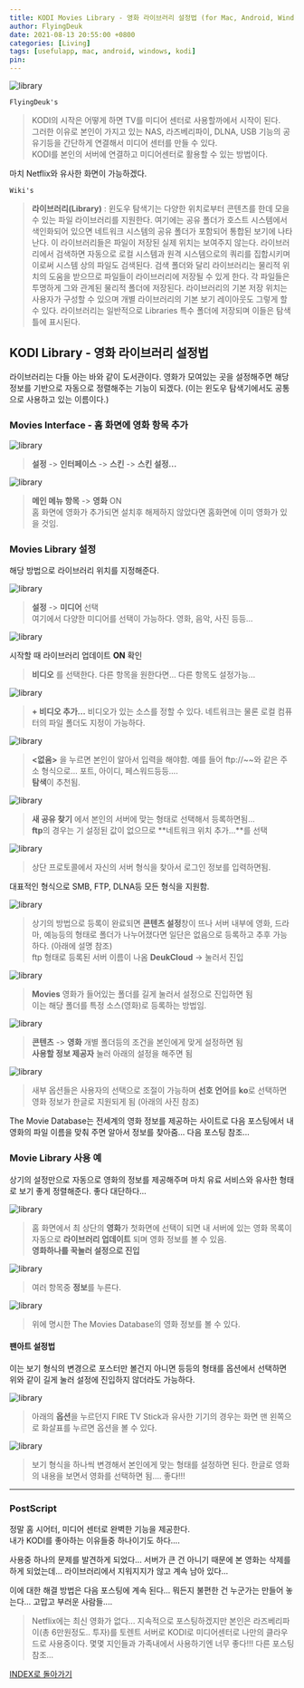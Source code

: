 ```yaml
---
title: KODI Movies Library - 영화 라이브러리 설정법 (for Mac, Android, Windows)
author: FlyingDeuk
date: 2021-08-13 20:55:00 +0800
categories: [Living]
tags: [usefulapp, mac, android, windows, kodi]
pin:
---
```


![library](/img/living/kodi/library1.jpg)

`FlyingDeuk's`
> KODI의 시작은 어떻게 하면 TV를 미디어 센터로 사용할까에서 시작이 된다. <br>
그러한 이유로 본인이 가지고 있는 NAS, 라즈베리파이, DLNA, USB 기능의 공유기등을 간단하게 연결해서 미디어 센터를 만들 수 있다. <br>
KODI를 본인의 서버에 연결하고 미디어센터로 활용할 수 있는 방법이다.

마치 Netflix와 유사한 화면이 가능하겠다.

`Wiki's`
> **라이브러리(Library)** : 윈도우 탐색기는 다양한 위치로부터 콘텐츠를 한데 모을 수 있는 파일 라이브러리를 지원한다. 여기에는 공유 폴더가 호스트 시스템에서 색인화되어 있으면 네트워크 시스템의 공유 폴더가 포함되어 통합된 보기에 나타난다. 이 라이브러리들은 파일이 저장된 실제 위치는 보여주지 않는다. 라이브러리에서 검색하면 자동으로 로컬 시스템과 원격 시스템으로의 쿼리를 집합시키며 이로써 시스템 상의 파일도 검색된다. 검색 폴더와 달리 라이브러리는 물리적 위치의 도움을 받으므로 파일들이 라이브러리에 저장될 수 있게 한다. 각 파일들은 투명하게 그와 관계된 물리적 폴더에 저장된다. 라이브러리의 기본 저장 위치는 사용자가 구성할 수 있으며 개별 라이브러리의 기본 보기 레이아웃도 그렇게 할 수 있다. 라이브러리는 일반적으로 Libraries 특수 폴더에 저장되며 이들은 탐색 틀에 표시된다.



## KODI Library - 영화 라이브러리 설정법
라이브러리는 다들 아는 바와 같이 도서관이다. 영화가 모여있는 곳을 설정해주면 해당 정보를 기반으로 자동으로 정렬해주는 기능이 되겠다. (이는 윈도우 탐색기에서도 공통으로 사용하고 있는 이름이다.)

### Movies Interface - 홈 화면에 영화 항목 추가
![library](/img/living/kodi/library2.jpg)
>**설정** -> **인터페이스** -> **스킨** -> **스킨 설정...**<br>

![library](/img/living/kodi/library3.jpg)
>**메인 메뉴 항목** -> **영화** ON <br>
홈 화면에 영화가 추가되면 설치후 해제하지 않았다면 홈화면에 이미 영화가 있을 것임.

### Movies Library 설정
해당 방법으로 라이브러리 위치를 지정해준다.

![library](/img/living/kodi/library4.jpg)
> **설정** -> **미디어** 선택 <br>
여기에서 다양한 미디어를 선택이 가능하다. 영화, 음악, 사진 등등...

![library](/img/living/kodi/library5.jpg)

시작할 때 라이브러리 업데이트 **ON** 확인
>**비디오** 를 선택한다. 다른 항목을 원한다면... 다른 항목도 설정가능...

![library](/img/living/kodi/library6.jpg)
> **+ 비디오 추가...** 비디오가 있는 소스를 정할 수 있다. 네트워크는 물론 로컬 컴퓨터의 파일 폴더도 지정이 가능하다.


![library](/img/living/kodi/library7.jpg)
> **<없음>** 을 누르면 본인이 알아서 입력을 해야함. 예를 들어 ftp://~~와 같은 주소 형식으로... 포트, 아이디, 페스워드등등....<br>
**탐색**이 추천됨.

![library](/img/living/kodi/library8.jpg)
>**새 공유 찾기** 에서 본인의 서버에 맞는 형태로 선택해서 등록하면됨... <br>
**ftp**의 경우는 기 설정된 값이 없으므로 **네트워크 위치 추가...**를 선택

![library](/img/living/kodi/library9.jpg)
>상단 프로토콜에서 자신의 서버 형식을 찾아서 로그인 정보를 입력하면됨. <br>

대표적인 형식으로 SMB, FTP, DLNA등 모든 형식을 지원함.

![library](/img/living/kodi/library10.jpg)
>상기의 방법으로 등록이 완료되면 **콘텐츠 설정**창이 뜨나 서버 내부에 영화, 드라마, 예능등의 형태로 폴더가 나누어졌다면 일단은 없음으로 등록하고 추후 가능하다. (아래에 설명 참조)<br>
ftp 형태로 등록된 서버 이름이 나옴 **DeukCloud** -> 눌러서 진입


![library](/img/living/kodi/library11.jpg)
>**Movies** 영화가 들어있는 폴더를 길게 눌러서 설정으로 진입하면 됨 <br>
이는 해당 폴더를 특정 소스(영화)로 등록하는 방법임.

![library](/img/living/kodi/library12.jpg)
> **콘텐츠** -> **영화** 개별 폴더등의 조건을 본인에게 맞게 설정하면 됨 <br>
**사용할 정보 제공자** 눌러 아래의 설정을 해주면 됨

![library](/img/living/kodi/library13.jpg)
>새부 옵션들은 사용자의 선택으로 조절이 가능하며 **선호 언어**를 **ko**로 선택하면 영화 정보가 한글로 지원되게 됨 (아래의 사진 참조)

The Movie Database는 전세계의 영화 정보를 제공하는 사이트로 다음 포스팅에서 내 영화의 파일 이름을 맞춰 주면 알아서 정보를 찾아줌... 다음 포스팅 참조...

### Movie Library 사용 예
상기의 설정만으로 자동으로 영화의 정보를 제공해주며 마치 유료 서비스와 유사한 형태로 보기 좋게 정렬해준다. 좋다 대단하다...

![library](/img/living/kodi/library15.jpg)
>홈 화면에서 최 상단의 **영화**가 첫화면에 선택이 되면 내 서버에 있는 영화 목록이 자동으로 **라이브러리 업데이트** 되며 영화 정보를 볼 수 있음. <br>
**영화하나를 꾹눌러 설정으로 진입**

![library](/img/living/kodi/library16.jpg)
>여러 항목중 **정보**를 누른다.

![library](/img/living/kodi/library17.jpg)
>위에 명시한 The Movies Database의 영화 정보를 볼 수 있다.

#### 팬아트 설정법
이는 보기 형식의 변경으로 포스터만 볼건지 아니면 등등의 형태를 옵션에서 선택하면 위와 같이 길게 눌러 설정에 진입하지 않더라도 가능하다.

![library](/img/living/kodi/library14.jpg)
> 아래의 **옵션**을 누르던지 FIRE TV Stick과 유사한 기기의 경우는 화면 맨 왼쪽으로 화살표를 누르면 옵션을 볼 수 있다.

![library](/img/living/kodi/library14-1.jpg)
>보기 형식을 하나씩 변경해서 본인에게 맞는 형태를 설정하면 된다. 한글로 영화의 내용을 보면서 영화를 선택하면 됨.... 좋다!!!


---------------

### PostScript
정말 홈 시어터, 미디어 센터로 완벽한 기능을 제공한다. <br>
내가 KODI를 좋아하는 이유들중 하나이기도 하다.... <br>

사용중 하나의 문제를 발견하게 되었다... 서버가 큰 건 아니기 때문에 본 영화는 삭제를 하게 되었는데... 라이브러리에서 지워지지가 않고 계속 남아 있다... <br>

이에 대한 해결 방법은 다음 포스팅에 계속 된다... 뭐든지 불편한 건 누군가는 만들어 놓는다... 고맙고 부러운 사람들....

> Netflix에는 최신 영화가 없다... 지속적으로 포스팅하겠지만 본인은 라즈베리파이(총 6만원정도.. 투자)를 토렌트 서버로 KODI로 미디어센터로 나만의 클라우드로 사용중이다. 몇몇 지인들과 가족내에서 사용하기엔 너무 좋다!!! 다른 포스팅 참조...

[INDEX로 돌아가기](/posts/KODI/)
